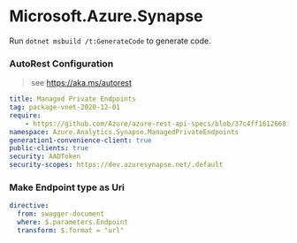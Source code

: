 # Microsoft.Azure.Synapse

Run `dotnet msbuild /t:GenerateCode` to generate code.

### AutoRest Configuration
> see https://aka.ms/autorest

``` yaml
title: Managed Private Endpoints
tag: package-vnet-2020-12-01
require:
    - https://github.com/Azure/azure-rest-api-specs/blob/37c4ff1612668f5acec62dea729ca3a66b591d7f/specification/synapse/data-plane/readme.md
namespace: Azure.Analytics.Synapse.ManagedPrivateEndpoints
generation1-convenience-client: true
public-clients: true
security: AADToken
security-scopes: https://dev.azuresynapse.net/.default
```

### Make Endpoint type as Uri

``` yaml
directive:
  from: swagger-document
  where: $.parameters.Endpoint
  transform: $.format = "url"
```
